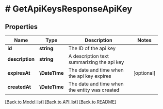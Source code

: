 # # GetApiKeysResponseApiKey

## Properties

Name | Type | Description | Notes
------------ | ------------- | ------------- | -------------
**id** | **string** | The ID of the api key |
**description** | **string** | A description text summarizing the api key |
**expiresAt** | **\DateTime** | The date and time when the api key expires | [optional]
**createdAt** | **\DateTime** | The date and time when the entity was created |

[[Back to Model list]](../../README.md#models) [[Back to API list]](../../README.md#endpoints) [[Back to README]](../../README.md)
